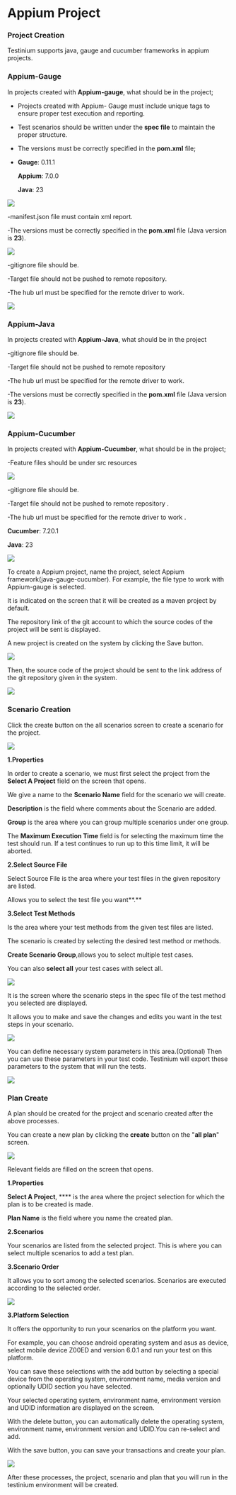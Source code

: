 # Appium Project

### **Project Creation**

Testinium supports java, gauge and cucumber frameworks in appium projects.

### **Appium-Gauge**

In projects created with **Appium-gauge**, what should be in the project;

* Projects created with Appium- Gauge must include unique tags to ensure proper test execution and reporting.
* Test scenarios should be written under the **spec file** to maintain the proper structure.
* The versions must be correctly specified in the **pom.xml** file;
*   **Gauge**: 0.11.1

    **Appium**: 7.0.0

    **Java**: 23

![](<../.gitbook/assets/image (33).png>)

-manifest.json file must contain xml report.

-The versions must be correctly specified in the **pom.xml** file (Java version is **23**).

![](<../.gitbook/assets/image (21).png>)

-gitignore file should be.

-Target file should not be pushed to remote repository.

-The hub url must be specified for the remote driver to work.

![](<../.gitbook/assets/image (62).png>)

### **Appium-Java**

In projects created with **Appium-Java**, what should be in the project

-gitignore file should be.

-Target file should not be pushed to remote repository

-The hub url must be specified for the remote driver to work.

-The versions must be correctly specified in the **pom.xml** file (Java version is **23**).

![](<../.gitbook/assets/image (27).png>)

### **Appium-Cucumber**

In projects created with **Appium-Cucumber**, what should be in the project;

-Feature files should be under src resources



![](../.gitbook/assets/image.png)

-gitignore file should be.

-Target file should not be pushed to remote repository .

-The hub url must be specified for the remote driver to work .

**Cucumber**: 7.20.1

**Java**: 23

![](<../.gitbook/assets/image (59).png>)

To create a Appium project, name the project, select Appium framework(java-gauge-cucumber). For example, the file type to work with Appium-gauge is selected.

It is indicated on the screen that it will be created as a maven project by default.

The repository link of the git account to which the source codes of the project will be sent is displayed.

A new project is created on the system by clicking the Save button.

![](<../.gitbook/assets/Ekran Resmi 2025-03-07 08.55.58.png>)

Then, the source code of the project should be sent to the link address of the git repository given in the system.

![](../.gitbook/assets/eeee.jpg)

### Scenario Creation

Click the create button on the all scenarios screen to create a scenario for the project.

![](<../.gitbook/assets/Ekran Resmi 2025-03-07 08.58.58.png>)

**1.Properties**

In order to create a scenario, we must first select the project from the **Select A Project** field on the screen that opens.

We give a name to the **Scenario Name** field for the scenario we will create.

**Description** is the field where comments about the Scenario are added.

**Group** is the area where you can group multiple scenarios under one group.

The **Maximum Execution Time** field is for selecting the maximum time the test should run. If a test continues to run up to this time limit, it will be aborted.

**2.Select Source File**

Select Source File is the area where your test files in the given repository are listed.

Allows you to select the test file you want\*\*.\*\*

**3.Select Test Methods**

Is the area where your test methods from the given test files are listed.

The scenario is created by selecting the desired test method or methods.

**Create Scenario Group**,allows you to select multiple test cases.

You can also **select all** your test cases with select all.

![](<../.gitbook/assets/image (64).png>)

It is the screen where the scenario steps in the spec file of the test method you selected are displayed.

It allows you to make and save the changes and edits you want in the test steps in your scenario.

![](<../.gitbook/assets/image (41).png>)

You can define necessary system parameters in this area.(Optional) Then you can use these parameters in your test code. Testinium will export these parameters to the system that will run the tests.

![](<../.gitbook/assets/image (63).png>)

### Plan Create

A plan should be created for the project and scenario created after the above processes.

You can create a new plan by clicking the **create** button on the "**all plan**" screen.

![](<../.gitbook/assets/image (35).png>)

Relevant fields are filled on the screen that opens.

**1.Properties**

**Select A Project**, \*\*\*\* is the area where the project selection for which the plan is to be created is made.

**Plan Name** is the field where you name the created plan.

**2.Scenarios**

Your scenarios are listed from the selected project. This is where you can select multiple scenarios to add a test plan.

**3.Scenario Order**

It allows you to sort among the selected scenarios. Scenarios are executed according to the selected order.

![](<../.gitbook/assets/image (66).png>)

**3.Platform Selection**

It offers the opportunity to run your scenarios on the platform you want.

For example, you can choose android operating system and asus as device, select mobile device Z00ED and version 6.0.1 and run your test on this platform.

You can save these selections with the add button by selecting a special device from the operating system, environment name, media version and optionally UDID section you have selected.

Your selected operating system, environment name, environment version and UDID information are displayed on the screen.

With the delete button, you can automatically delete the operating system, environment name, environment version and UDID.You can re-select and add.

With the save button, you can save your transactions and create your plan.

![](<../.gitbook/assets/image (61).png>)

After these processes, the project, scenario and plan that you will run in the testinium environment will be created.
